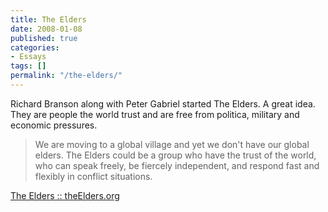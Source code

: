 ```yaml
---
title: The Elders
date: 2008-01-08
published: true
categories:
- Essays
tags: []
permalink: "/the-elders/"
---
```

Richard Branson along with Peter Gabriel started The Elders.  A great idea.  They are people the world trust and are free from politica, military and economic pressures.</p>
>We are moving to a global village and yet we don't have our global elders.  The Elders could be a group who have the trust of the world, who can speak freely, be fiercely independent,  and respond fast and flexibly in conflict situations.</p></blockquote>
<p><a href="http://www.theelders.org/" rel="nofollow">The Elders :: theElders.org</a></p>

